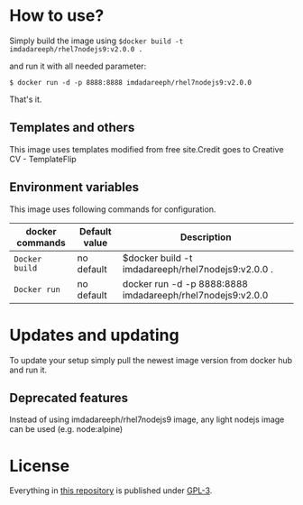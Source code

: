 
# How to use?

Simply build the image using `$docker build -t imdadareeph/rhel7nodejs9:v2.0.0 .`

and run it with all needed parameter:

```console
$ docker run -d -p 8888:8888 imdadareeph/rhel7nodejs9:v2.0.0 
```

That's it.

## Templates and others

This image uses templates modified from free site.Credit goes to Creative CV - TemplateFlip

## Environment variables

This image uses following commands for configuration.

|docker commands     |Default value        |Description                                         |
|------------------------|---------------------|----------------------------------------------------|
|`Docker build`    |no default           |$docker build -t imdadareeph/rhel7nodejs9:v2.0.0 .|
|`Docker run`    |no default           |docker run -d -p 8888:8888 imdadareeph/rhel7nodejs9:v2.0.0            |



# Updates and updating

To update your setup simply pull the newest image version from docker hub and run it.


## Deprecated features

Instead of using imdadareeph/rhel7nodejs9 image, any light nodejs image can be used (e.g. node:alpine)

# License

Everything in [this repository](https://github.com/imdadareeph/imdadareeph.github.io) is published under [GPL-3](https://spdx.org/licenses/GPL-3.0).
